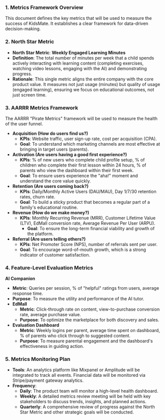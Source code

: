 ### **1. Metrics Framework Overview**

This document defines the key metrics that will be used to measure the success of KidsMate. It establishes a clear framework for data-driven decision-making.

### **2. North Star Metric**

  * **North Star Metric**: **Weekly Engaged Learning Minutes**
  * **Definition**: The total number of minutes per week that a child spends actively interacting with learning content (completing exercises, watching video lessons, engaging with the AI) and demonstrating progress.
  * **Rationale**: This single metric aligns the entire company with the core product value. It measures not just usage (minutes) but quality of usage (engaged learning), ensuring we focus on educational outcomes, not just screen time.

### **3. AARRR Metrics Framework**

The AARRR "Pirate Metrics" framework will be used to measure the health of the user funnel.

  * **Acquisition (How do users find us?)**
      * **KPIs**: Website traffic, user sign-up rate, cost per acquisition (CPA).
      * **Goal**: To understand which marketing channels are most effective at bringing in target users (parents).
  * **Activation (Are users having a good first experience?)**
      * **KPIs**: % of new users who complete child profile setup, % of children who complete their first lesson within 24 hours, % of parents who view the dashboard within their first week.
      * **Goal**: To ensure users experience the "aha\!" moment and understand the core value quickly.
  * **Retention (Are users coming back?)**
      * **KPIs**: Daily/Monthly Active Users (DAU/MAU), Day 1/7/30 retention rates, churn rate.
      * **Goal**: To build a sticky product that becomes a regular part of a family's educational routine.
  * **Revenue (How do we make money?)**
    * **KPIs**: Monthly Recurring Revenue (MRR), Customer Lifetime Value (LTV), EdMall conversion rate, Average Revenue Per User (ARPU).
      * **Goal**: To ensure the long-term financial viability and growth of the platform.
  * **Referral (Are users telling others?)**
      * **KPIs**: Net Promoter Score (NPS), number of referrals sent per user.
      * **Goal**: To encourage word-of-mouth growth, which is a strong indicator of customer satisfaction.

### **4. Feature-Level Evaluation Metrics**

  **AI Companion**  

  * **Metric**: Queries per session, % of "helpful" ratings from users, average response time.
  * **Purpose**: To measure the utility and performance of the AI tutor.
* **EdMall**
  * **Metric**: Click-through rate on content, view-to-purchase conversion rate, average purchase value.
  * **Purpose**: To optimize the marketplace for both discovery and sales.
* **Evaluation Dashboard**
  * **Metric**: Weekly logins per parent, average time spent on dashboard, % of parents who click through to suggested content.
  * **Purpose**: To measure parental engagement and the dashboard's effectiveness in guiding action.

### **5. Metrics Monitoring Plan**

  * **Tools**: An analytics platform like Mixpanel or Amplitude will be integrated to track all events. Financial data will be monitored via Stripe/payment gateway analytics.
  * **Frequency**:
      * **Daily**: The product team will monitor a high-level health dashboard.
      * **Weekly**: A detailed metrics review meeting will be held with key stakeholders to discuss trends, insights, and planned actions.
      * **Quarterly**: A comprehensive review of progress against the North Star Metric and other strategic goals will be conducted.